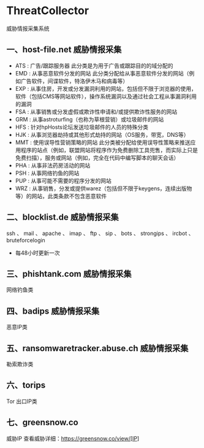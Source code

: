 # ThreatCollector
威胁情报采集系统

## 一、host-file.net 威胁情报采集
* ATS : 广告/跟踪服务器 此分类是为用于广告或跟踪目的的域分配的
* EMD : 从事恶意软件分发的网站 此分类分配给从事恶意软件分发的网站（例如广告软件，间谍软件，特洛伊木马和病毒等）
* EXP : 从事住房，开发或分发漏洞利用的网站，包括但不限于浏览器的使用，软件（包括CMS等网站软件），操作系统漏洞以及通过社会工程从事漏洞利用的漏洞
* FSA : 从事销售或分发虚假或欺诈性申请和/或提供欺诈性服务的网站
* GRM : 从事astroturfing（也称为草根营销）或垃圾邮件的网站
* HFS : 针对hpHosts论坛发送垃圾邮件的人员的特殊分类
* HJK : 从事浏览器劫持或其他形式劫持的网站（OS服务，带宽，DNS等）
* MMT : 使用误导性营销策略的网站 此分类被分配给使用误导性策略来推送应用程序的站点（例如，联盟网站将程序作为免费删除工具兜售，而实际上只是免费扫描），服务或网站（例如，完全在代码中编写脚本的聊天会话）
* PHA : 从事非法药房活动的网站
* PSH : 从事网络钓鱼的网站
* PUP : 从事可能不需要的程序分发的网站
* WRZ : 从事销售，分发或提供warez（包括但不限于keygens，连续出版物等）的网站，此类条款不包含恶意软件


## 二、blocklist.de 威胁情报采集
ssh 、 mail 、 apache  、 imap  、 ftp  、 sip  、 bots  、 strongips  、 ircbot  、 bruteforcelogin 

* 每48小时更新一次


## 三、phishtank.com 威胁情报采集

网络钓鱼类

## 四、badips 威胁情报采集

恶意IP类

## 五、ransomwaretracker.abuse.ch 威胁情报采集

勒索欺诈类


## 六、torips

Tor 出口IP类

## 七、greensnow.co

威胁IP
查看威胁详细：https://greensnow.co/view/[IP]

